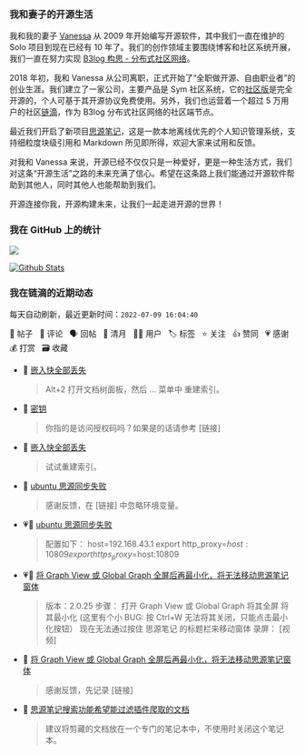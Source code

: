 ### 我和妻子的开源生活

我和我的妻子 [Vanessa](https://github.com/Vanessa219) 从 2009 年开始编写开源软件，其中我们一直在维护的 Solo 项目到现在已经有 10 年了。我们的创作领域主要围绕博客和社区系统开展，我们一直在努力实现 [B3log 构思 - 分布式社区网络](https://ld246.com/article/1546941897596)。

2018 年初，我和 Vanessa 从公司离职，正式开始了“全职做开源、自由职业者”的创业生涯。我们建立了一家公司，主要产品是 Sym 社区系统，它的[社区版](https://github.com/88250/symphony)是完全开源的，个人可基于其开源协议免费使用。另外，我们也运营着一个超过 5 万用户的社区[链滴](https://ld246.com)，作为 B3log 分布式社区网络的社区端节点。

最近我们开启了新项目[思源笔记](https://github.com/siyuan-note/siyuan)，这是一款本地离线优先的个人知识管理系统，支持细粒度块级引用和 Markdown 所见即所得，欢迎大家来试用和反馈。

对我和 Vanessa 来说，开源已经不仅仅只是一种爱好，更是一种生活方式，我们对这条“开源生活”之路的未来充满了信心。希望在这条路上我们能通过开源软件帮助到其他人，同时其他人也能帮助到我们。

开源连接你我，开源构建未来，让我们一起走进开源的世界！

### 我在 GitHub 上的统计

<a title="Hits" target="_blank" href="https://github.com/88250/88250"><img src="https://hits.b3log.org/88250/88250.svg"></a>

[![Github Stats](https://github-readme-stats.vercel.app/api?username=88250&theme=tokyonight&show_icons=true)](https://github.com/88250)

<!--events start -->

### 我在链滴的近期动态

每天自动刷新，最近更新时间：`2022-07-09 16:04:40`

📝 帖子 &nbsp; 💬 评论 &nbsp; 🗣 回帖 &nbsp; 🌙 清月 &nbsp; 👨‍💻 用户 &nbsp; 🏷️ 标签 &nbsp; ⭐️ 关注 &nbsp; 👍 赞同 &nbsp; 💗 感谢 &nbsp; 💰 打赏 &nbsp; 🗃 收藏

* 💬 [嵌入快全部丢失](https://ld246.com/article/1657334202967/comment/1657353516903#comments)

  > Alt+2 打开文档树面板，然后 ... 菜单中 重建索引。
* 💬 [密钥](https://ld246.com/article/1657335119624/comment/1657338169476#comments)

  > 你指的是访问授权码吗？如果是的话请参考 [链接]
* 💬 [嵌入快全部丢失](https://ld246.com/article/1657334202967/comment/1657338157818#comments)

  > 试试重建索引。
* 💬 [ubuntu 思源同步失败](https://ld246.com/article/1657258606170/comment/1657330844669#comments)

  > 感谢反馈，在 [链接] 中忽略环境变量。
* 💗💬 [ubuntu 思源同步失败](https://ld246.com/article/1657258606170/comment/1657329504717#comments)

  > 配置如下： host=192.168.43.1 export http_proxy=$host:10809 export https_proxy=$host:10809
* 💗📝 [将 Graph View 或 Global Graph  全屏后再最小化，将无法移动思源笔记窗体](https://ld246.com/article/1657263701073)

  > 版本：2.0.25 步骤： 打开 Graph View 或 Global Graph 将其全屏 将其最小化 (这里有个小 BUG: 按 Ctrl+W 无法将其关闭，只能点击最小化按钮） 现在无法通过按住 思源笔记 的标题栏来移动窗体 录屏： [视频]
* 💬 [将 Graph View 或 Global Graph  全屏后再最小化，将无法移动思源笔记窗体](https://ld246.com/article/1657263701073/comment/1657328817507#comments)

  > 感谢反馈，先记录 [链接]
* 💬 [思源笔记搜索功能希望能过滤插件爬取的文档](https://ld246.com/article/1657257394288/comment/1657328151444#comments)

  > 建议将剪藏的文档放在一个专门的笔记本中，不使用时关闭这个笔记本。


<!--events end -->
